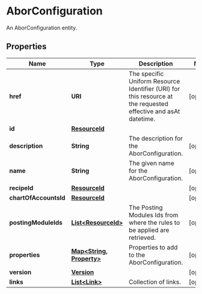 

# AborConfiguration

An AborConfiguration entity.

## Properties

Name | Type | Description | Notes
------------ | ------------- | ------------- | -------------
**href** | **URI** | The specific Uniform Resource Identifier (URI) for this resource at the requested effective and asAt datetime. |  [optional]
**id** | [**ResourceId**](ResourceId.md) |  | 
**description** | **String** | The description for the AborConfiguration. |  [optional]
**name** | **String** | The given name for the AborConfiguration. |  [optional]
**recipeId** | [**ResourceId**](ResourceId.md) |  |  [optional]
**chartOfAccountsId** | [**ResourceId**](ResourceId.md) |  |  [optional]
**postingModuleIds** | [**List&lt;ResourceId&gt;**](ResourceId.md) | The Posting Modules Ids from where the rules to be applied are retrieved. |  [optional]
**properties** | [**Map&lt;String, Property&gt;**](Property.md) | Properties to add to the AborConfiguration. |  [optional]
**version** | [**Version**](Version.md) |  |  [optional]
**links** | [**List&lt;Link&gt;**](Link.md) | Collection of links. |  [optional]



